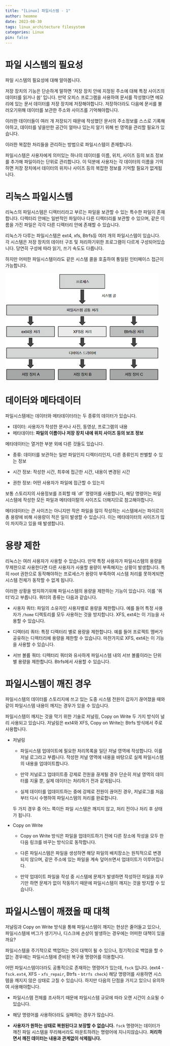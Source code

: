 ```yaml
---
title: "[Linux] 파일시스템 - 1"
author: heomne
date: 2023-08-30
tags: linux_architecture filesystem
categories: Linux
pin: false
---
```

# 파일 시스템의 필요성

파일 시스템의 필요성에 대해 알아봅니다.

저장 장치의 기능은 단순하게 말하면 '저장 장치 안에 지정된 주소에 대해 특정 사이즈의 데이터를 읽거나 씀' 입니다. 만약 오피스 프로그램을 사용하여 문서를 작성했다면 메모리에 있는 문서 데이터를 저장 장치에 저장해야합니다. 저장하더라도 다음에 문서를 불러오기위해 데이터를 보관한 주소와 사이즈를 기억해야합니다.

이러한 데이터들이 여러 개 저장되기 때문에 작성했던 문서의 주소정보를 스스로 기록해야하고, 데이터를 넣을만한 공간이 얼마나 있는지 알기 위해 빈 영역을 관리할 필요가 있습니다.

이러한 복잡한 처리들을 관리하는 방법으로 파일시스템이 존재합니다.

파일시스템은 사용자에게 의미있는 하나의 데이터를 이름, 위치, 사이즈 등의 보조 정보를 추가해 파일이라는 단위로 관리합니다. 이 덕분에 사용자는 각 데이터의 이름을 기억하면 저장 장치에서 데이터의 위치나 사이즈 등의 복잡한 정보를 기억할 필요가 없게됩니다.

# 리눅스 파일시스템

리눅스의 파일시스템은 디렉터리라고 부르는 파일을 보관할 수 있는 특수한 파일이 존재합니다. 디렉터리 안에는 일반적인 파일이나 다른 디렉터리를 보관할 수 있으며, 같은 이름을 가진 파일은 각각 다른 디렉터리 안에 존재할 수 있습니다.

리눅스가 다루는 파일시스템은 ext4, xfs, Btrfs등 여러 개의 파일시스템이 있습니다. 각 시스템은 저장 장치의 데이터 구조 및 처리하기위한 프로그램이 다르게 구성되어있습니다. 당연히 구성에 따라 읽기, 쓰기 속도도 다릅니다.

하지만 어떠한 파일시스템이라도 같은 시스템 콜을 호출하여 통일된 인터페이스 접근이 가능합니다.

![](/assets/post_img/342017381-4b127b86-1943-400f-af48-9b2ce95968ad.png)

# 데이터와 메타데이터

파일시스템에는 데이터와 메타데이터라는 두 종류의 데이터가 있습니다.

* 데이터: 사용자가 작성한 문서나 사진, 동영상, 프로그램의 내용
* 메타데이터: **파일의 이름이나 저장 장치 내에 위치 사이즈 등의 보조 정보**

메타데이터는 열거한 부분 외에 다른 것들도 있습니다.

+ 종류: 데이터를 보관하는 일반 파일인지 디렉터리인지, 다른 종류인지 판별할 수 있는 정보

+ 시간 정보: 작성한 시간, 최후에 접근한 시간, 내용이 변경된 시간

+ 권한 정보: 어떤 사용자가 파일에 접근할 수 있는지

보통 스토리지의 사용정보를 조회할 때 \`df\` 명령어를 사용합니다, 해당 명령어는 파일시스템에 작성한 모든 파일과 메타데이텉의 사이즈도 더해지므로 참고해야합니다.

메타데이터는 큰 사이즈는 아니지만 작은 파일을 많이 작성하는 시스템에서는 파이르이 총 용량에 비해 사용량이 적은 일이 발생할 수 있습니다. 이는 메타데이터의 사이즈가 많이 차지하고 있을 때 발생합니다.

# 용량 제한
리눅스는 여러 사용자가 사용할 수 있습니다. 만약 특정 사용자가 파일시스템의 용량을 무제한으로 사용한다면 다른 사용자가 사용할 용량이 부족해지는 상황이 발생합니다. 특히 root 권한으로 동작해야하는 프로세스가 용량이 부족하여 시스템 처리를 못하게되면 시스템 전체가 동작할 수 없게 됩니다.

이러한 상황을 방지하기위해 파일시스템의 용량을 제한하는 기능이 있습니다. 이를 '쿼터'라고 부릅니다. 쿼터의 종류는 다음과 같습니다.
- 사용자 쿼터: 파일의 소유자인 사용자별로 용량을 제한합니다. 예를 들어 특정 사용자가 `/home` 디렉토리를 모두 사용하는 것을 방지합니다. XFS, ext4는 이 기능을 사용할 수 있습니다.

- 디렉터리 쿼터: 특정 디렉터리 별로 용량을 제한합니다. 예를 들어 프로젝트 멤버가 공유하는 디렉터리에 용량을 제한할 수 있습니다. 마찬가지로 XFS, ext4는 이 기능을 사용할 수 있습니다.

- 서브 볼륨 쿼터: 디렉터리 쿼터와 유사하게 파일시스템 내의 서브 볼륨이라는 단위별 용량을 제한합니다. Btrfs에서 사용할 수 있습니다.

# 파일시스템이 깨진 경우
파일시스템의 데이터를 스토리지에 쓰고 있는 도중 시스템 전원이 갑자기 끊어졌을 때와 같이 파일시스템 내용이 깨지는 경우가 있을 수 있습니다.

파일시스템이 깨지는 것을 막기 위한 기술로 저널링, Copy on Write 두 가지 방식이 널리 사용되고 있습니다. 저널링은 ext4와 XFS, Copy on Write는 Btrfs 방식에서 주로 사용합니다.

- 저널링
  - 파일시스템 업데이트에 필요한 처리목록을 일단 저널 영역에 작성합니다. 이를 저널 로그라고 부릅니다. 작성한 저널 영역에 내용을 바탕으로 실제 파일시스템의 내용을 업데이트합니다.

  - 만약 저널로그 업데이트중 강제로 전원을 끊게될 경우 단순히 저널 영역의 데이터를 지울 뿐, 실제 데이터는 처리하기 전과 같게됩니다.

  - 실제 데이터를 업데이트하는 중에 강제로 전원이 끊어진 경우, 저널로그를 처음부터 다시 수행하여 파일시스템의 처리를 완료합니다.

  두 가지 경우 중 어느 쪽이든 파일 시스템은 깨지지 않고, 처리 전이나 처리 후 상태가 됩니다.

- Copy on Write

  - Copy on Write 방식은 파일을 업데이트하기 전에 다른 장소에 작성을 모두 한 다음 링크를 바꾸는 방식으로 동작합니다.

  - 다른 파일시스템은 파일을 생성하면 해당 파일의 배치장소는 원칙적으로 변경되지 않으며, 같은 주소에 있는 파일을 계속 덮어쓰면서 업데이트가 이루어집니다.

  - 만약 업데이트 파일을 작성 중 시스템에 문제가 발생하면 작성하던 파일을 지우기만 하면 문제가 없이 작동하기 때문에 파일시스템이 깨지는 것을 방지할 수 있습니다.

# 파일시스템이 깨졌을 때 대책
저널링과 Copy on Write 방식을 통해 파일시스템이 깨지는 현상은 줄어들고 있으나, 파일시스템에 버그가 생기거나, 디스크에 손상이 발생하는 경우에는 어떠한 대책이 있을까요?

파일시스템을 주기적으로 백업하는 것이 대책이 될 수 있으나, 정기적으로 백업을 할 수 없는 경우에는 파일시스템에 준비된 복구용 명령어를 이용합니다.

어떤 파일시스템이더라도 공통적으로 존재하는 명령어가 있는데, `fsck` 입니다. (ext4 - `fsck.ext4`, XFS - `xfs_repair`, Btrfs - `btrfs check`) 해당 명령어를 사용하면 시스템을 깨지지 않은 상태로 고칠 수 있습니다. 하지만 다음의 단점을 가지고 있으니 유의하여 사용해야합니다.

+ 파일시스템 전체를 조사하기 때문에 파일시스템 규모에 따라 오랜 시간이 소요될 수 있습니다.

+ 해당 명령어를 사용하더라도 실패하는 경우가 많습니다.

+ **사용자가 원하는 상태로 복원된다고 보장할 수 없습니다.** `fsck` 명령어는 데이터가 깨진 파일 시스템을 무리해서라도 마운트하려는 명령어에 지나지않습니다. **처리하면서 깨진 데이터는 내용과 관계없이 삭제됩니다.**

